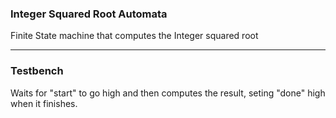 ### Integer Squared Root Automata
Finite State machine that computes the Integer squared root

---

### Testbench
Waits for "start" to go high and then computes the result, seting "done" high when it finishes. 
